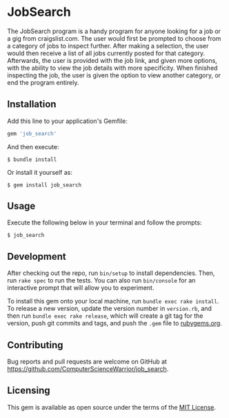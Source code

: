 # JobSearch

The JobSearch program is a handy program for anyone looking for a job or a gig from craigslist.com. 
The user would first be prompted to choose from a category of jobs to inspect further. After making a 
selection, the user would then receive a list of all jobs currently posted for that category. Afterwards,
the user is provided with the job link, and given more options, with the ability to view the job details 
with more specificity. When finished inspecting the job, the user is given the option to view another 
category, or end the program entirely. 


## Installation

Add this line to your application's Gemfile:

```ruby
gem 'job_search'
```

And then execute:

    $ bundle install

Or install it yourself as:

    $ gem install job_search

## Usage

Execute the following below in your terminal and follow the prompts:

```
$ job_search
```
## Development

After checking out the repo, run `bin/setup` to install dependencies. Then, run `rake spec` to run the tests. You can also run `bin/console` for an interactive prompt that will allow you to experiment.

To install this gem onto your local machine, run `bundle exec rake install`. To release a new version, update the version number in `version.rb`, and then run `bundle exec rake release`, which will create a git tag for the version, push git commits and tags, and push the `.gem` file to [rubygems.org](https://rubygems.org).

## Contributing

Bug reports and pull requests are welcome on GitHub at https://github.com/ComputerScienceWarrior/job_search.

## Licensing

This gem is available as open source under the terms of the [MIT License](https://opensource.org/licenses/MIT).

